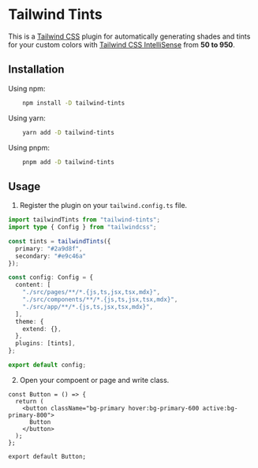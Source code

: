 # Tailwind Tints

This is a [Tailwind CSS](#https://tailwindcss.com) plugin for automatically generating shades and tints for your custom colors with [Tailwind CSS IntelliSense](#https://marketplace.visualstudio.com/items?itemName=bradlc.vscode-tailwindcss) from **50 to 950**.

## Installation

Using npm:

```bash
    npm install -D tailwind-tints
```

Using yarn:

```bash
    yarn add -D tailwind-tints
```

Using pnpm:

```bash
    pnpm add -D tailwind-tints
```

## Usage

1. Register the plugin on your `tailwind.config.ts` file.

```typescript
import tailwindTints from "tailwind-tints";
import type { Config } from "tailwindcss";

const tints = tailwindTints({
  primary: "#2a9d8f",
  secondary: "#e9c46a"
});

const config: Config = {
  content: [
    "./src/pages/**/*.{js,ts,jsx,tsx,mdx}",
    "./src/components/**/*.{js,ts,jsx,tsx,mdx}",
    "./src/app/**/*.{js,ts,jsx,tsx,mdx}",
  ],
  theme: {
    extend: {},
  },
  plugins: [tints],
};

export default config;
```

2. Open your compoent or page and write class.

```tsx
const Button = () => {
  return (
    <button className="bg-primary hover:bg-primary-600 active:bg-primary-800">
      Button
    </button>
  );
};

export default Button;
```
